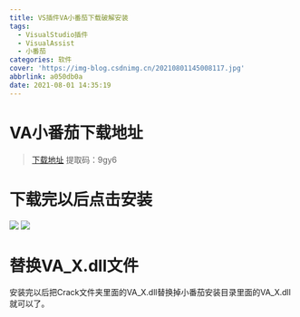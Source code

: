 ```yaml
---
title: VS插件VA小番茄下载破解安装
tags:
  - VisualStudio插件
  - VisualAssist
  - 小番茄
categories: 软件
cover: 'https://img-blog.csdnimg.cn/20210801145008117.jpg'
abbrlink: a050db0a
date: 2021-08-01 14:35:19
---
```


# VA小番茄下载地址
> [下载地址](https://pan.baidu.com/s/1IfH9Um9o_yKpj9UFIwO0iQ)
> 提取码：9gy6

# 下载完以后点击安装
![](https://img-blog.csdnimg.cn/20210801144914229.png)
![](https://img-blog.csdnimg.cn/20210801144920161.png)

# 替换VA_X.dll文件
安装完以后把Crack文件夹里面的VA_X.dll替换掉小番茄安装目录里面的VA_X.dll就可以了。